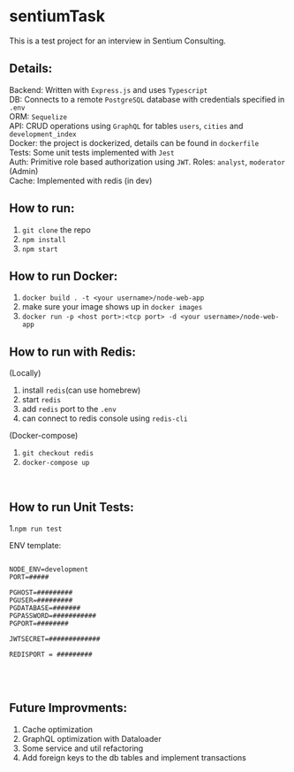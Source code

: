 # sentiumTask
This is a test project for an interview in Sentium Consulting.

## Details: </br>

Backend: Written with `Express.js` and uses `Typescript`</br>
DB: Connects to a remote `PostgreSQL` database with credentials specified in `.env`</br>
ORM: `Sequelize`</br>
API: CRUD operations using `GraphQL` for tables `users`, `cities` and `development_index`</br>
Docker: the project is dockerized, details can be found in `dockerfile`</br>
Tests: Some unit tests implemented with `Jest`</br>
Auth: Primitive role based authorization using `JWT`. Roles: `analyst`, `moderator` (Admin)</br>
Cache: Implemented with redis (in dev) </br>

## How to run:</br>
1. `git clone` the repo</br>
2. `npm install`</br>
4. `npm start`</br>

## How to run Docker:</br>
1. `docker build . -t <your username>/node-web-app`</br>
2. make sure your image shows up in `docker images`</br>
3. `docker run -p <host port>:<tcp port> -d <your username>/node-web-app`</br>

## How to run with Redis:</br>
(Locally)</br>
1. install `redis`(can use homebrew)</br>
2. start `redis`</br>
3. add `redis` port to the `.env`</br>
4. can connect to redis console using `redis-cli`</br>

(Docker-compose)</br>
1. ```git checkout redis``` </br>
2. `docker-compose up` </br>
</br>

## How to run Unit Tests:</br>
1.`npm run test`

ENV template:
```

NODE_ENV=development
PORT=#####

PGHOST=#########
PGUSER=#########
PGDATABASE=#######
PGPASSWORD=###########
PGPORT=########

JWTSECRET=#############

REDISPORT = ######### 
```
</br>
</br>

## Future Improvments:</br>
1. Cache optimization</br>
2. GraphQL optimization with Dataloader</br>
3. Some service and util refactoring</br>
4. Add foreign keys to the db tables and implement transactions</br>
